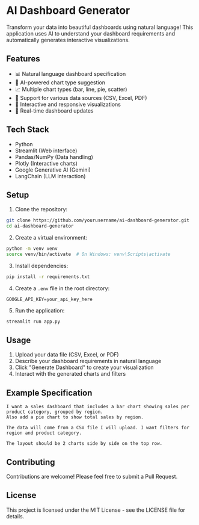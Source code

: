 # AI Dashboard Generator

Transform your data into beautiful dashboards using natural language! This application uses AI to understand your dashboard requirements and automatically generates interactive visualizations.

## Features

- 📊 Natural language dashboard specification
- 🤖 AI-powered chart type suggestion
- 📈 Multiple chart types (bar, line, pie, scatter)
- 📁 Support for various data sources (CSV, Excel, PDF)
- 🎨 Interactive and responsive visualizations
- 🔄 Real-time dashboard updates

## Tech Stack

- Python
- Streamlit (Web interface)
- Pandas/NumPy (Data handling)
- Plotly (Interactive charts)
- Google Generative AI (Gemini)
- LangChain (LLM interaction)

## Setup

1. Clone the repository:
```bash
git clone https://github.com/yourusername/ai-dashboard-generator.git
cd ai-dashboard-generator
```

2. Create a virtual environment:
```bash
python -m venv venv
source venv/bin/activate  # On Windows: venv\Scripts\activate
```

3. Install dependencies:
```bash
pip install -r requirements.txt
```

4. Create a `.env` file in the root directory:
```
GOOGLE_API_KEY=your_api_key_here
```

5. Run the application:
```bash
streamlit run app.py
```

## Usage

1. Upload your data file (CSV, Excel, or PDF)
2. Describe your dashboard requirements in natural language
3. Click "Generate Dashboard" to create your visualization
4. Interact with the generated charts and filters

## Example Specification

```
I want a sales dashboard that includes a bar chart showing sales per product category, grouped by region. 
Also add a pie chart to show total sales by region.

The data will come from a CSV file I will upload. I want filters for region and product category.

The layout should be 2 charts side by side on the top row.
```

## Contributing

Contributions are welcome! Please feel free to submit a Pull Request.

## License

This project is licensed under the MIT License - see the LICENSE file for details. 
